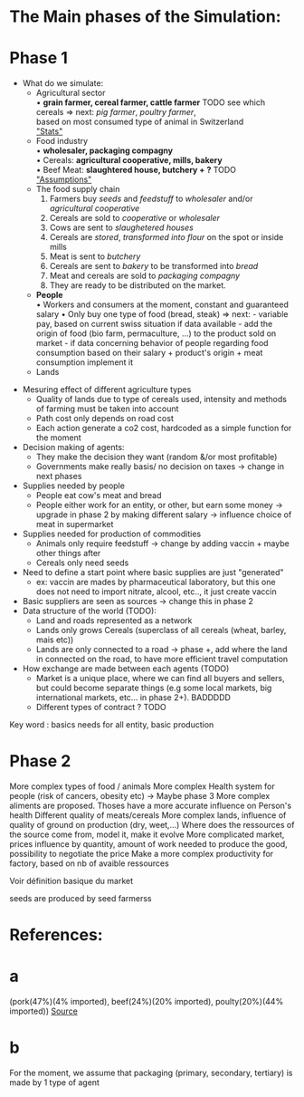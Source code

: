 # The Main phases of the Simulation:
# Phase 1 

* What do we simulate:
    * Agricultural sector  
        $\bullet$ **grain farmer, cereal farmer, cattle farmer** TODO see which cereals 
        $\Rightarrow$ next: *pig farmer*, *poultry farmer*,  
        based on most consumed type of animal in Switzerland  
        ["Stats"](#a)
    * Food industry  
        $\bullet$ **wholesaler, packaging compagny**  
        $\bullet$ Cereals: **agricultural cooperative, mills, bakery**  
        $\bullet$ Beef Meat: **slaughtered house, butchery + ?** TODO  
        ["Assumptions"](#b)
    * The food supply chain
        1. Farmers buy *seeds* and *feedstuff* to *wholesaler* and/or *agricultural cooperative*
        2. Cereals are sold to *cooperative* or *wholesaler*
        2. Cows are sent to *slaughetered houses*
        3. Cereals are *stored*, *transformed into flour* on the spot or inside mills
        3. Meat is sent to *butchery*
        4. Cereals are sent to *bakery* to be transformed into *bread*
        5. Meat and cereals are sold to *packaging compagny*
        6. They are ready to be distributed on the market. 
    * **People**  
        $\bullet$ Workers and consumers at the moment, constant and guaranteed salary 
        $\bullet$ Only buy one type of food (bread, steak)
        $\Rightarrow$ next: 
            - variable pay, based on current swiss situation if data available
            - add the origin of food (bio farm, permaculture, ...) to the product sold on market 
            - if data concerning behavior of people regarding food consumption based on their salary + product's origin + meat consumption implement it
    * Lands 
- Mesuring effect of different agriculture types
  - Quality of lands due to type of cereals used, intensity and methods of farming must be taken into account
  - Path cost only depends on road cost 
  - Each action generate a co2 cost, hardcoded as a simple function for the moment
- Decision making of agents:
  - They make the decision they want (random &/or most profitable)
  - Governments make really basis/ no decision on taxes -> change in next phases
- Supplies needed by people
  - People eat cow's meat and bread
  - People either work for an entity, or other, but earn some money -> upgrade in phase 2 by making different salary -> influence choice of meat in supermarket
- Supplies needed for production of commodities
  - Animals only require feedstuff -> change by adding vaccin + maybe other things after
  - Cereals only need seeds
- Need to define a start point where basic supplies are just "generated"
  - ex: vaccin are mades by pharmaceutical laboratory, but this one does not need to import nitrate, alcool, etc.., it just create vaccin
- Basic suppliers are seen as sources -> change this in phase 2 
- Data structure of the world (TODO):
  - Land and roads represented as a network
  - Lands only grows Cereals (superclass of all cereals (wheat, barley, mais etc))
  - Lands are only connected to a road -> phase +, add where the land in connected on the road, to have more efficient travel computation
- How exchange are made between each agents (TODO)
  - Market is a unique place, where we can find all buyers and sellers, but could become separate things (e.g some local markets, big international markets, etc... in phase 2+). BADDDDD
  - Different types of contract ? TODO 


Key word : basics needs for all entity, basic production

# Phase 2 

More complex types of food / animals 
More complex Health system for people (risk of cancers, obesity etc) -> Maybe phase 3 
More complex aliments are proposed. Thoses have a more accurate influence on Person's health 
    Different quality of meats/cereals
More complex lands, influence of quality of ground on production (dry, weet,...)
Where does the ressources of the source come from, model it, make it evolve
More complicated market, prices influence by quantity, amount of work needed to produce the good, possibility to negotiate the price 
Make a more complex productivity for factory, based on nb of avaible ressources


Voir définition basique du market

seeds are produced by seed farmerss 

# References:

# a
(pork(47%)(4% imported), beef(24%)(20% imported), poulty(20%)(44% imported)) [Source](https://2019.agrarbericht.ch/fr/marche/produits-animaux/viande-et-ufs#:~:text=En%202018%2C%20la%20population%20suisse,mais%20%C3%A0%20l'expansion%20d%C3%A9mographique.)

# b
For the moment, we assume that packaging (primary, secondary, tertiary) is made by 1 type of agent
